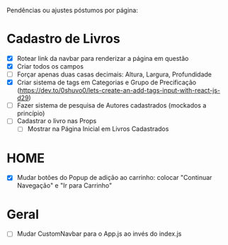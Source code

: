 Pendências ou ajustes póstumos por página:

# Cadastro de Livros
- [x] Rotear link da navbar para renderizar a página em questão
- [x] Criar todos os campos
- [ ] Forçar apenas duas casas decimais: Altura, Largura, Profundidade
- [x] Criar sistema de tags em Categorias e Grupo de Precificação (https://dev.to/0shuvo0/lets-create-an-add-tags-input-with-react-js-d29)
- [ ] Fazer sistema de pesquisa de Autores cadastrados (mockados a princípio)
- [ ] Cadastrar o livro nas Props
    - [ ] Mostrar na Página Inicial em Livros Cadastrados 

# HOME
- [x] Mudar botões do Popup de adição ao carrinho: colocar "Continuar Navegação" e "Ir para Carrinho"

# Geral
- [ ] Mudar CustomNavbar para o App.js ao invés do index.js